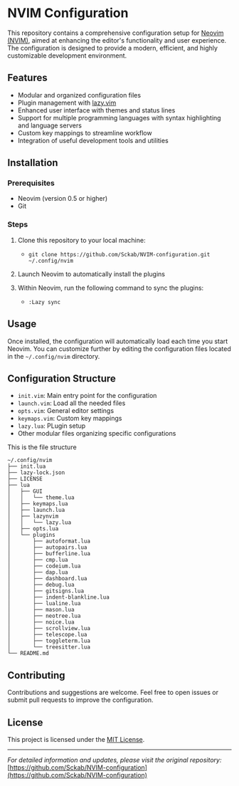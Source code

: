 # NVIM Configuration

This repository contains a comprehensive configuration setup for [Neovim (NVIM)](https://neovim.io/), aimed at enhancing the editor's functionality and user experience. The configuration is designed to provide a modern, efficient, and highly customizable development environment.

## Features

- Modular and organized configuration files
- Plugin management with [lazy.vim](https://github.com/folke/lazy.nvim)
- Enhanced user interface with themes and status lines
- Support for multiple programming languages with syntax highlighting and language servers
- Custom key mappings to streamline workflow
- Integration of useful development tools and utilities

## Installation

### Prerequisites

- Neovim (version 0.5 or higher)
- Git
  
### Steps

1. Clone this repository to your local machine:
   
   - ```git clone https://github.com/Sckab/NVIM-configuration.git ~/.config/nvim```

2. Launch Neovim to automatically install the plugins
3. Within Neovim, run the following command to sync the plugins:
   
   - `:Lazy sync`

## Usage

Once installed, the configuration will automatically load each time you start Neovim. You can customize further by editing the configuration files located in the `~/.config/nvim` directory.

## Configuration Structure

- `init.vim`: Main entry point for the configuration
- `launch.vim`: Load all the needed files
- `opts.vim`: General editor settings
- `keymaps.vim`: Custom key mappings
- `lazy.lua`: PLugin setup
- Other modular files organizing specific configurations

This is the file structure

```
~/.config/nvim
├── init.lua
├── lazy-lock.json
├── LICENSE
├── lua
│   ├── GUI
│   │   └── theme.lua
│   ├── keymaps.lua
│   ├── launch.lua
│   ├── lazynvim
│   │   └── lazy.lua
│   ├── opts.lua
│   └── plugins
│       ├── autoformat.lua
│       ├── autopairs.lua
│       ├── bufferline.lua
│       ├── cmp.lua
│       ├── codeium.lua
│       ├── dap.lua
│       ├── dashboard.lua
│       ├── debug.lua
│       ├── gitsigns.lua
│       ├── indent-blankline.lua
│       ├── lualine.lua
│       ├── mason.lua
│       ├── neotree.lua
│       ├── noice.lua
│       ├── scrollview.lua
│       ├── telescope.lua
│       ├── toggleterm.lua
│       └── treesitter.lua
└── README.md
```

## Contributing

Contributions and suggestions are welcome. Feel free to open issues or submit pull requests to improve the configuration.

## License

This project is licensed under the [MIT License](LICENSE).

---

*For detailed information and updates, please visit the original repository:*  
[https://github.com/Sckab/NVIM-configuration](https://github.com/Sckab/NVIM-configuration)
